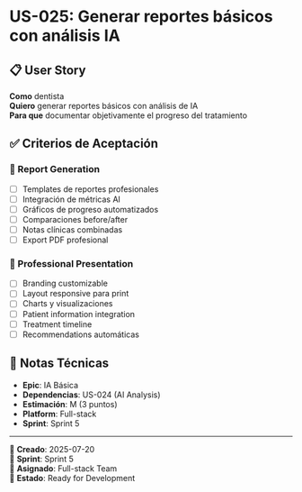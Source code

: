 # US-025: Generar reportes básicos con análisis IA

## 📋 User Story
**Como** dentista  
**Quiero** generar reportes básicos con análisis de IA  
**Para que** documentar objetivamente el progreso del tratamiento

## ✅ Criterios de Aceptación

### 📄 Report Generation
- [ ] Templates de reportes profesionales
- [ ] Integración de métricas AI
- [ ] Gráficos de progreso automatizados
- [ ] Comparaciones before/after
- [ ] Notas clínicas combinadas
- [ ] Export PDF profesional

### 🎨 Professional Presentation
- [ ] Branding customizable
- [ ] Layout responsive para print
- [ ] Charts y visualizaciones
- [ ] Patient information integration
- [ ] Treatment timeline
- [ ] Recommendations automáticas

## 📝 Notas Técnicas
- **Epic**: IA Básica
- **Dependencias**: US-024 (AI Analysis)
- **Estimación**: M (3 puntos)
- **Platform**: Full-stack
- **Sprint**: Sprint 5

---

📅 **Creado**: 2025-07-20  
🎯 **Sprint**: Sprint 5  
👤 **Asignado**: Full-stack Team  
🔄 **Estado**: Ready for Development